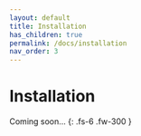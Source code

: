 ```yaml
---
layout: default
title: Installation
has_children: true
permalink: /docs/installation
nav_order: 3
---
```


# Installation

Coming soon...
{: .fs-6 .fw-300 }